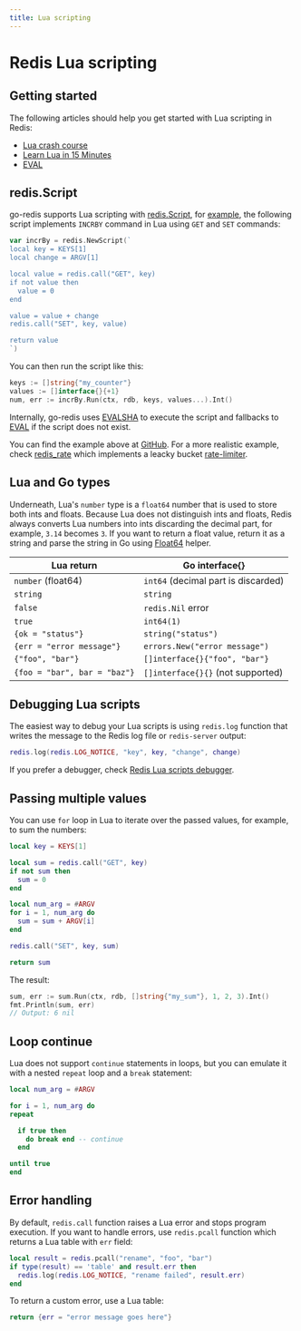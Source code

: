 ```yaml
---
title: Lua scripting
---
```


# Redis Lua scripting

## Getting started

The following articles should help you get started with Lua scripting in Redis:

- [Lua crash course](https://www.coppeliarobotics.com/helpFiles/en/luaCrashCourse.htm)
- [Learn Lua in 15 Minutes](http://tylerneylon.com/a/learn-lua/)
- [EVAL](https://redis.io/commands/eval)

## redis.Script

go-redis supports Lua scripting with
[redis.Script](https://pkg.go.dev/github.com/go-redis/redis/v8#Script), for
[example](https://github.com/go-redis/redis/tree/master/example/lua-scripting), the following script
implements `INCRBY` command in Lua using `GET` and `SET` commands:

```go
var incrBy = redis.NewScript(`
local key = KEYS[1]
local change = ARGV[1]

local value = redis.call("GET", key)
if not value then
  value = 0
end

value = value + change
redis.call("SET", key, value)

return value
`)
```

You can then run the script like this:

```go
keys := []string{"my_counter"}
values := []interface{}{+1}
num, err := incrBy.Run(ctx, rdb, keys, values...).Int()
```

Internally, go-redis uses [EVALSHA](https://redis.io/commands/evalsha) to execute the script and
fallbacks to [EVAL](https://redis.io/commands/eval) if the script does not exist.

You can find the example above at
[GitHub](https://github.com/go-redis/redis/tree/master/example/lua-scripting). For a more realistic
example, check [redis_rate](https://github.com/go-redis/redis_rate/blob/v9/lua.go) which implements
a leacky bucket [rate-limiter](rate-limiting.md).

## Lua and Go types

Underneath, Lua's `number` type is a `float64` number that is used to store both ints and floats.
Because Lua does not distinguish ints and floats, Redis always converts Lua numbers into ints
discarding the decimal part, for example, `3.14` becomes `3`. If you want to return a float value,
return it as a string and parse the string in Go using
[Float64](https://pkg.go.dev/github.com/go-redis/redis/v8#Cmd.Float64) helper.

| Lua return                   | Go interface{}                      |
| ---------------------------- | ----------------------------------- |
| `number` (float64)           | `int64` (decimal part is discarded) |
| `string`                     | `string`                            |
| `false`                      | `redis.Nil` error                   |
| `true`                       | `int64(1)`                          |
| `{ok = "status"}`            | `string("status")`                  |
| `{err = "error message"}`    | `errors.New("error message")`       |
| `{"foo", "bar"}`             | `[]interface{}{"foo", "bar"}`       |
| `{foo = "bar", bar = "baz"}` | `[]interface{}{}` (not supported)   |

## Debugging Lua scripts

The easiest way to debug your Lua scripts is using `redis.log` function that writes the message to
the Redis log file or `redis-server` output:

```lua
redis.log(redis.LOG_NOTICE, "key", key, "change", change)
```

If you prefer a debugger, check [Redis Lua scripts debugger](https://redis.io/topics/ldb).

## Passing multiple values

You can use `for` loop in Lua to iterate over the passed values, for example, to sum the numbers:

```lua
local key = KEYS[1]

local sum = redis.call("GET", key)
if not sum then
  sum = 0
end

local num_arg = #ARGV
for i = 1, num_arg do
  sum = sum + ARGV[i]
end

redis.call("SET", key, sum)

return sum
```

The result:

```go
sum, err := sum.Run(ctx, rdb, []string{"my_sum"}, 1, 2, 3).Int()
fmt.Println(sum, err)
// Output: 6 nil
```

## Loop continue

Lua does not support `continue` statements in loops, but you can emulate it with a nested `repeat`
loop and a `break` statement:

```lua
local num_arg = #ARGV

for i = 1, num_arg do
repeat

  if true then
    do break end -- continue
  end

until true
end
```

## Error handling

By default, `redis.call` function raises a Lua error and stops program execution. If you want to
handle errors, use `redis.pcall` function which returns a Lua table with `err` field:

```lua
local result = redis.pcall("rename", "foo", "bar")
if type(result) == 'table' and result.err then
  redis.log(redis.LOG_NOTICE, "rename failed", result.err)
end
```

To return a custom error, use a Lua table:

```lua
return {err = "error message goes here"}
```
